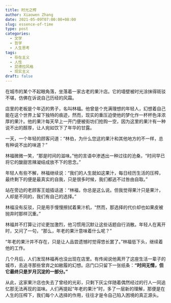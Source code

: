 ```yaml
---
title: 时光之榨
author: Xiaowen Zhang
date: 2021-05-09T07:00:00+08:00
slug: essence-of-time
type: post
categories:
  - 文学
  - 哲学
  - 人生思考
tags:
  - 存在主义
  - 人性
  - 昆德拉风格
  - 现实主义
draft: false
---
```


在城市的某个不起眼角落，坐落着一家古老的果汁店。它的墙壁被时光涂抹得斑驳不堪，仿佛在诉说自己历经的风霜。

店里的老板是个年迈的男子，名叫林福。他曾是个充满理想的年轻人，幻想着自己能在这个世界上留下独特的痕迹，然而，现实的重压迫使他的梦化作一杯杯色泽浓厚的果汁。他的果汁每天早上一开门便被街坊们抢购一空，因为这里的果汁有一种说不出的醇厚，让人宛如饮下了年华的甘露。

一天，一个年轻的顾客问道：“林伯，为什么您这的果汁和其他地方的不一样，总有种说不出的味道？”

林福微微一笑，“那是时间的滋味。”他的言语中渗透出一种过往的沧桑，“时间早已将它的酸甜苦辣凝结成放不下的思念。”

年轻人有些不解，林福继续说：“我们的人生就如这果汁，每日经历生活的压榨，最终剩下的便是最真实的自我，只是很多时候，我们都逃不过咎由自取。”

站在旁边的老顾客王姐插话道：“林福，你总是这么说。但我觉得果汁只是果汁，人却是不同的，我们有自己的选择。”

林福没有反驳，只是用手慢慢擦拭着果汁机，“然而，那选择的代价却也如果皮被抛弃时那样沉重。”

林福并不打算让讨论更加激烈，他习惯用沉默让这些话题自行消散。年轻人在离开时，又问了一句，“那么，年老的果汁意味着什么呢？”

“年老的果汁并不存在，只是让人品尝遗憾时觉得悠长罢了。”林福低下头，继续着他的工作。

几个月后，人们发现林福再也没出现在店里。有传闻说他离开了这座生活一辈子的城市，去追寻那些曾弃之如敝履的幻想。店门口只留下一张纸条：**“时间无情，但它最终只是岁月沉淀的一部分。”**

从此，这家果汁店也失去了曾经的光彩，只剩下灰尘伴随着偶然经过的行人一同追忆那无法再现的滋味。人们再提起“年老的果汁”时，多了一层新的理解，那便是在人生的压榨下，我们每个人选择的作用，往往才是令自己陷入困境的真正源头。